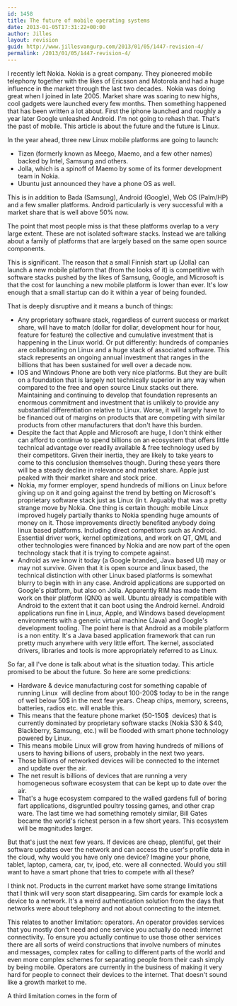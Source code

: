 ```yaml
---
id: 1458
title: The future of mobile operating systems
date: 2013-01-05T17:31:22+00:00
author: Jilles
layout: revision
guid: http://www.jillesvangurp.com/2013/01/05/1447-revision-4/
permalink: /2013/01/05/1447-revision-4/
---
```

I recently left Nokia. Nokia is a great company. They pioneered mobile telephony together with the likes of Ericsson and Motorola and had a huge influence in the market through the last two decades.  Nokia was doing great when I joined in late 2005. Market share was soaring to new highs, cool gadgets were launched every few months. Then something happened that has been written a lot about. First the iphone launched and roughly a year later Google unleashed Android. I'm not going to rehash that. That's the past of mobile. This article is about the future and the future is Linux.

In the year ahead, three new Linux mobile platforms are going to launch:
<ul>
	<li>Tizen (formerly known as Meego, Maemo, and a few other names) backed by Intel, Samsung and others.</li>
	<li>Jolla, which is a spinoff of Maemo by some of its former development team in Nokia.</li>
	<li>Ubuntu just announced they have a phone OS as well.</li>
</ul>
This is in addition to Bada (Samsung), Android (Google), Web OS (Palm/HP) and a few smaller platforms. Android particularly is very successful with a market share that is well above 50% now.

The point that most people miss is that these platforms overlap to a very large extent. These are not isolated software stacks. Instead we are talking about a family of platforms that are largely based on the same open source components.

This is significant. The reason that a small Finnish start up (Jolla) can launch a new mobile platform that (from the looks of it) is competitive with software stacks pushed by the likes of Samsung, Google, and Microsoft is that the cost for launching a new mobile platform is lower than ever. It's low enough that a small startup can do it within a year of being founded.

That is deeply disruptive and it means a bunch of things:
<ul>
	<li>Any proprietary software stack, regardless of current success or market share, will have to match (dollar for dollar, development hour for hour, feature for feature) the collective and cumulative investment that is happening in the Linux world. Or put differently: hundreds of companies are collaborating on Linux and a huge stack of associated software. This stack represents an ongoing annual investment that ranges in the billions that has been sustained for well over a decade now.</li>
	<li>IOS and Windows Phone are both very nice platforms. But they are built on a foundation that is largely not technically superior in any way when compared to the free and open source Linux stacks out there. Maintaining and continuing to develop that foundation represents an enormous commitment and investment that is unlikely to provide any substantial differentiation relative to Linux. Worse, it will largely have to be financed out of margins on products that are competing with similar products from other manufacturers that don't have this burden.</li>
	<li>Despite the fact that Apple and Microsoft are huge, I don't think either can afford to continue to spend billions on an ecosystem that offers little technical advantage over readily available &amp; free technology used by their competitors. Given their inertia, they are likely to take years to come to this conclusion themselves though. During these years there will be a steady decline in relevance and market share. Apple just peaked with their market share and stock price.</li>
	<li>Nokia, my former employer, spend hundreds of millions on Linux before giving up on it and going against the trend by betting on Microsoft's proprietary software stack just as Linux (in t. Arguably that was a pretty strange move by Nokia. One thing is certain though: mobile Linux improved hugely partially thanks to Nokia spending huge amounts of money on it. Those improvements directly benefited anybody doing linux based platforms. Including direct competitors such as Android. Essential driver work, kernel optimizations, and work on QT, QML and other technologies were financed by Nokia and are now part of the open technology stack that it is trying to compete against.</li>
	<li>Android as we know it today (a Google branded, Java based UI) may or may not survive. Given that it is open source and linux based, the technical distinction with other Linux based platforms is somewhat blurry to begin with in any case. Android applications are supported on Google's platform, but also on Jolla. Apparently RIM has made them work on their platform (QNX) as well. Ubuntu already is compatible with Android to the extent that it can boot using the Android kernel. Android applications run fine in Linux, Apple, and Windows based development environments with a generic virtual machine (Java) and Google's development tooling. The point here is that Android as a mobile platform is a non entity. It's a Java based application framework that can run pretty much anywhere with very little effort. The kernel, associated drivers, libraries and tools is more appropriately referred to as Linux.</li>
</ul>
So far, all I've done is talk about what is the situation today. This article promised to be about the future. So here are some predictions:
<ul>
	<li>Hardware &amp; device manufacturing cost for something capable of running Linux  will decline from about 100-200$ today to be in the range of well below 50$ in the next few years. Cheap chips, memory, screens, batteries, radios etc. will enable this.</li>
	<li>This means that the feature phone market (50-150$  devices) that is currently dominated by proprietary software stacks (Nokia S30 &amp; S40, Blackberry, Samsung, etc.) will be flooded with smart phone technology powered by Linux.</li>
	<li>This means mobile Linux will grow from having hundreds of millions of users to having billions of users, probably in the next two years.</li>
	<li>Those billions of networked devices will be connected to the internet and update over the air.</li>
	<li>The net result is billions of devices that are running a very homogeneous software ecosystem that can be kept up to date over the air.</li>
	<li>That's a huge ecosystem compared to the walled gardens full of boring fart applications, disgruntled poultry tossing games, and other crap ware. The last time we had something remotely similar, Bill Gates became the world's richest person in a few short years. This ecosystem will be magnitudes larger.</li>
</ul>
But that's just the next few years. If devices are cheap, plentiful, get their software updates over the network and can access the user's profile data in the cloud, why would you have only one device? Imagine your phone, tablet, laptop, camera, car, tv, ipod, etc. were all connected. Would you still want to have a smart phone that tries to compete with all these?

I think not. Products in the current market have some strange limitations that I think will very soon start disappearing. Sim cards for example lock a device to a network. It's a weird authentication solution from the days that networks were about telephony and not about connecting to the internet.

This relates to another limitation: operators. An operator provides services that you mostly don't need and one service you actually do need: internet connectivity. To ensure you actually continue to use those other services there are all sorts of weird constructions that involve numbers of minutes and messages, complex rates for calling to different parts of the world and even more complex schemes for separating people from their cash simply by being mobile. Operators are currently in the business of making it very hard for people to connect their devices to the internet. That doesn't sound like a growth market to me.

A third limitation comes in the form of

&nbsp;

&nbsp;
